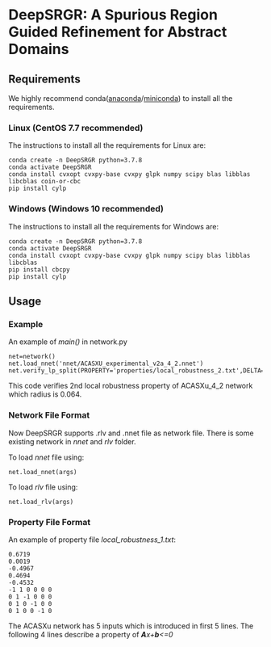 # DeepSRGR: A Spurious Region Guided Refinement for Abstract Domains
## Requirements
We highly recommend conda([anaconda](https://www.anaconda.com/products/individual)/[miniconda](https://docs.conda.io/en/latest/miniconda.html)) to install all the requirements.
### Linux (CentOS 7.7 recommended)
The instructions to install all the requirements for Linux are:
```
conda create -n DeepSRGR python=3.7.8
conda activate DeepSRGR
conda install cvxopt cvxpy-base cvxpy glpk numpy scipy blas libblas libcblas coin-or-cbc
pip install cylp
```
### Windows (Windows 10 recommended)
The instructions to install all the requirements for Windows are:
```
conda create -n DeepSRGR python=3.7.8
conda activate DeepSRGR
conda install cvxopt cvxpy-base cvxpy glpk numpy scipy blas libblas libcblas
pip install cbcpy
pip install cylp
```
## Usage
### Example
An example of _main()_ in network.py
```
net=network()
net.load_nnet('nnet/ACASXU_experimental_v2a_4_2.nnet')
net.verify_lp_split(PROPERTY='properties/local_robustness_2.txt',DELTA=0.064,MAX_ITER=5,WORKERS=12,SPLIT_NUM=5,SOLVER=cp.GUROBI)
```
This code verifies 2nd local robustness property of ACASXu_4_2 network which radius is 0.064.
### Network File Format
Now DeepSRGR supports .rlv and .nnet file as network file. There is some existing network in _nnet_ and _rlv_ folder.

To load _nnet_ file using:
```
net.load_nnet(args)
```
To load _rlv_ file using:
```
net.load_rlv(args)
```
### Property File Format
An example of property file _local\_robustness\_1.txt_:
```
0.6719
0.0019
-0.4967
0.4694
-0.4532
-1 1 0 0 0 0
0 1 -1 0 0 0
0 1 0 -1 0 0
0 1 0 0 -1 0
```
The ACASXu network has 5 inputs which is introduced in first 5 lines. The following 4 lines describe a property of _**A**x+**b**<=0_